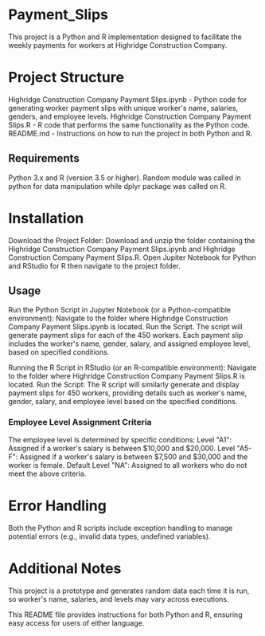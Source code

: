 # Payment_Slips
This project is a Python and R implementation designed to facilitate the weekly payments for workers at Highridge Construction Company.

# Project Structure
Highridge Construction Company Payment Slips.ipynb - Python code for generating worker payment slips with unique worker's name, salaries, genders, and employee levels.
Highridge Construction Company Payment Slips.R - R code that performs the same functionality as the Python code.
README.md - Instructions on how to run the project in both Python and R.

## Requirements
Python 3.x and 
R (version 3.5 or higher).
Random module was called in python for data manipulation while dplyr package was called on R.

# Installation
Download the Project Folder:
Download and unzip the folder containing the Highridge Construction Company Payment Slips.ipynb and Highridge Construction Company Payment Slips.R.
Open Jupiter Notebook for Python and RStudio for R then navigate to the project folder.

## Usage
Run the Python Script in Jupyter Notebook  (or a Python-compatible environment):
Navigate to the folder where Highridge Construction Company Payment Slips.ipynb is located.
Run the Script.
The script will generate payment slips for each of the 450 workers. Each payment slip includes the worker's name, gender, salary, and assigned employee level, based on specified conditions.

Running the R Script in RStudio (or an R-compatible environment):
Navigate to the folder where Highridge Construction Company Payment Slips.R is located.
Run the Script:
The R script will similarly generate and display payment slips for 450 workers, providing details such as worker's name, gender, salary, and employee level based on the specified conditions.

### Employee Level Assignment Criteria
The employee level is determined by specific conditions:
Level "A1": Assigned if a worker's salary is between $10,000 and $20,000.
Level "A5-F": Assigned if a worker's salary is between $7,500 and $30,000 and the worker is female.
Default Level "NA": Assigned to all workers who do not meet the above criteria.

# Error Handling
Both the Python and R scripts include exception handling to manage potential errors (e.g., invalid data types, undefined variables).

# Additional Notes
This project is a prototype and generates random data each time it is run, so worker's name, salaries, and levels may vary across executions.

This README file provides instructions for both Python and R, ensuring easy access for users of either language.

